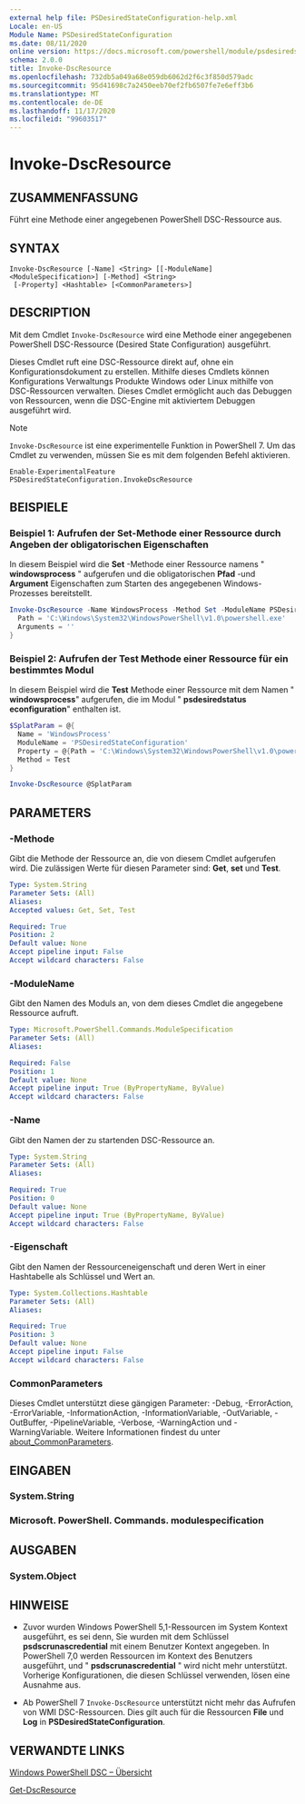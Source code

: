 ```yaml
---
external help file: PSDesiredStateConfiguration-help.xml
Locale: en-US
Module Name: PSDesiredStateConfiguration
ms.date: 08/11/2020
online version: https://docs.microsoft.com/powershell/module/psdesiredstateconfiguration/invoke-dscresource?view=powershell-7.2&WT.mc_id=ps-gethelp
schema: 2.0.0
title: Invoke-DscResource
ms.openlocfilehash: 732db5a049a68e059db6062d2f6c3f850d579adc
ms.sourcegitcommit: 95d41698c7a2450eeb70ef2fb6507fe7e6eff3b6
ms.translationtype: MT
ms.contentlocale: de-DE
ms.lasthandoff: 11/17/2020
ms.locfileid: "99603517"
---
```

# Invoke-DscResource

## ZUSAMMENFASSUNG
Führt eine Methode einer angegebenen PowerShell DSC-Ressource aus.

## SYNTAX

```
Invoke-DscResource [-Name] <String> [[-ModuleName] <ModuleSpecification>] [-Method] <String>
 [-Property] <Hashtable> [<CommonParameters>]
```

## DESCRIPTION

Mit dem Cmdlet `Invoke-DscResource` wird eine Methode einer angegebenen PowerShell DSC-Ressource (Desired State Configuration) ausgeführt.

Dieses Cmdlet ruft eine DSC-Ressource direkt auf, ohne ein Konfigurationsdokument zu erstellen. Mithilfe dieses Cmdlets können Konfigurations Verwaltungs Produkte Windows oder Linux mithilfe von DSC-Ressourcen verwalten. Dieses Cmdlet ermöglicht auch das Debuggen von Ressourcen, wenn die DSC-Engine mit aktiviertem Debuggen ausgeführt wird.

> [!NOTE]
> `Invoke-DscResource` ist eine experimentelle Funktion in PowerShell 7. Um das Cmdlet zu verwenden, müssen Sie es mit dem folgenden Befehl aktivieren.
>
> `Enable-ExperimentalFeature PSDesiredStateConfiguration.InvokeDscResource`

## BEISPIELE

### Beispiel 1: Aufrufen der Set-Methode einer Ressource durch Angeben der obligatorischen Eigenschaften

In diesem Beispiel wird die **Set** -Methode einer Ressource namens " **windowsprocess** " aufgerufen und die obligatorischen **Pfad** -und **Argument** Eigenschaften zum Starten des angegebenen Windows-Prozesses bereitstellt.

```powershell
Invoke-DscResource -Name WindowsProcess -Method Set -ModuleName PSDesiredStateConfiguration -Property @{
  Path = 'C:\Windows\System32\WindowsPowerShell\v1.0\powershell.exe'
  Arguments = ''
}
```

### Beispiel 2: Aufrufen der Test Methode einer Ressource für ein bestimmtes Modul

In diesem Beispiel wird die **Test** Methode einer Ressource mit dem Namen " **windowsprocess**" aufgerufen, die im Modul " **psdesiredstatus econfiguration**" enthalten ist.

```powershell
$SplatParam = @{
  Name = 'WindowsProcess'
  ModuleName = 'PSDesiredStateConfiguration'
  Property = @{Path = 'C:\Windows\System32\WindowsPowerShell\v1.0\powershell.exe'; Arguments = ''}
  Method = Test
}

Invoke-DscResource @SplatParam
```

## PARAMETERS

### -Methode

Gibt die Methode der Ressource an, die von diesem Cmdlet aufgerufen wird. Die zulässigen Werte für diesen Parameter sind: **Get**, **set** und **Test**.

```yaml
Type: System.String
Parameter Sets: (All)
Aliases:
Accepted values: Get, Set, Test

Required: True
Position: 2
Default value: None
Accept pipeline input: False
Accept wildcard characters: False
```

### -ModuleName

Gibt den Namen des Moduls an, von dem dieses Cmdlet die angegebene Ressource aufruft.

```yaml
Type: Microsoft.PowerShell.Commands.ModuleSpecification
Parameter Sets: (All)
Aliases:

Required: False
Position: 1
Default value: None
Accept pipeline input: True (ByPropertyName, ByValue)
Accept wildcard characters: False
```

### -Name

Gibt den Namen der zu startenden DSC-Ressource an.

```yaml
Type: System.String
Parameter Sets: (All)
Aliases:

Required: True
Position: 0
Default value: None
Accept pipeline input: True (ByPropertyName, ByValue)
Accept wildcard characters: False
```

### -Eigenschaft

Gibt den Namen der Ressourceneigenschaft und deren Wert in einer Hashtabelle als Schlüssel und Wert an.

```yaml
Type: System.Collections.Hashtable
Parameter Sets: (All)
Aliases:

Required: True
Position: 3
Default value: None
Accept pipeline input: False
Accept wildcard characters: False
```

### CommonParameters

Dieses Cmdlet unterstützt diese gängigen Parameter: -Debug, -ErrorAction, -ErrorVariable, -InformationAction, -InformationVariable, -OutVariable, -OutBuffer, -PipelineVariable, -Verbose, -WarningAction und -WarningVariable. Weitere Informationen findest du unter [about_CommonParameters](https://go.microsoft.com/fwlink/?LinkID=113216).

## EINGABEN

### System.String

### Microsoft. PowerShell. Commands. modulespecification

## AUSGABEN

### System.Object

## HINWEISE

- Zuvor wurden Windows PowerShell 5,1-Ressourcen im System Kontext ausgeführt, es sei denn, Sie wurden mit dem Schlüssel **psdscrunascredential** mit einem Benutzer Kontext angegeben. In PowerShell 7,0 werden Ressourcen im Kontext des Benutzers ausgeführt, und " **psdscrunascredential** " wird nicht mehr unterstützt. Vorherige Konfigurationen, die diesen Schlüssel verwenden, lösen eine Ausnahme aus.

- Ab PowerShell 7 `Invoke-DscResource` unterstützt nicht mehr das Aufrufen von WMI DSC-Ressourcen. Dies gilt auch für die Ressourcen **File** und **Log** in **PSDesiredStateConfiguration**.

## VERWANDTE LINKS

[Windows PowerShell DSC – Übersicht](/powershell/scripting/dsc/overview/dscforengineers)

[Get-DscResource](Get-DscResource.md)
